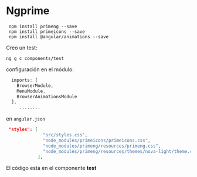 # Ngprime

```
 npm install primeng --save
 npm install primeicons --save
 npm install @angular/animations --save
```

Creo un test:

```
ng g c components/test
```



configuración en el módulo:

```javascript
  imports: [
    BrowserModule,
    MenuModule,
    BrowserAnimationsModule
  ],
     ........
```

en `angular.json`

```json
 "styles": [
              "src/styles.css",
              "node_modules/primeicons/primeicons.css",
              "node_modules/primeng/resources/primeng.css",
              "node_modules/primeng/resources/themes/nova-light/theme.css"
            ],
```
El código está en el componente **test**
